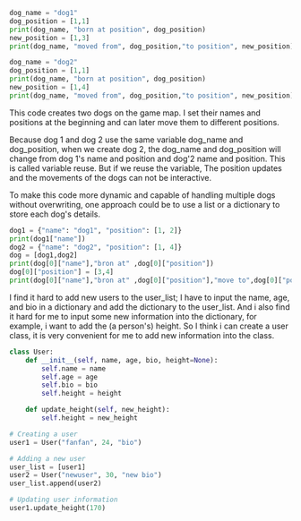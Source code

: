 ```python
dog_name = "dog1"
dog_position = [1,1]
print(dog_name, "born at position", dog_position)
new_position = [1,3]
print(dog_name, "moved from", dog_position,"to position", new_position)

dog_name = "dog2"
dog_position = [1,1]
print(dog_name, "born at position", dog_position)
new_position = [1,4]
print(dog_name, "moved from", dog_position,"to position", new_position)
```

This code creates two dogs on the game map. I set their names and positions at the beginning and can later move them to different positions.

Because dog 1 and dog 2 use the same variable dog_name and dog_position, when we create dog 2, the dog_name and dog_position will change from dog 1's name and position and dog'2 name and position. This is called variable reuse. But if we reuse the variable, The position updates and the movements of the dogs can not be interactive.

To make this code more dynamic and capable of handling multiple dogs without overwriting, one approach could be to use a list or a dictionary to store each dog's details.

```python
dog1 = {"name": "dog1", "position": [1, 2]}
print(dog1["name"])
dog2 = {"name": "dog2", "position": [1, 4]}
dog = [dog1,dog2]
print(dog[0]["name"],"bron at" ,dog[0]["position"])
dog[0]["position"] = [3,4]
print(dog[0]["name"],"bron at" ,dog[0]["position"],"move to",dog[0]["position"])

```

I find it hard to add new users to the user_list; I have to input the name, age, and bio in a dictionary and add the dictionary to the user_list. And i also find it hard for me to input some new information into the dictionary, for example, i want to add the (a person's) height.
So I think i can create a user class, it is very convenient for me to add new information into the class.

```python
class User:
    def __init__(self, name, age, bio, height=None):
        self.name = name
        self.age = age
        self.bio = bio
        self.height = height

    def update_height(self, new_height):
        self.height = new_height

# Creating a user
user1 = User("fanfan", 24, "bio")

# Adding a new user
user_list = [user1]
user2 = User("newuser", 30, "new bio")
user_list.append(user2)

# Updating user information
user1.update_height(170)

```